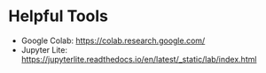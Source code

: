 # Helpful Tools

- Google Colab: https://colab.research.google.com/
- Jupyter Lite: https://jupyterlite.readthedocs.io/en/latest/_static/lab/index.html
